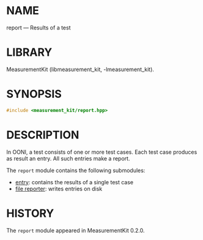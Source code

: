 # NAME
report &mdash; Results of a test

# LIBRARY
MeasurementKit (libmeasurement_kit, -lmeasurement_kit).

# SYNOPSIS
```C++
#include <measurement_kit/report.hpp>
```

# DESCRIPTION

In OONI, a test consists of one or more test cases. Each test case produces as
result an entry. All such entries make a report.

The `report` module contains the following submodules:

- [entry](report/entry.md): contains the results of a single test case
- [file reporter](report/file_reporter.md): writes entries on disk

# HISTORY

The `report` module appeared in MeasurementKit 0.2.0.
